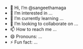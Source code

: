 - 👋 Hi, I’m @sangeethamaga
- 👀 I’m interested in ...
- 🌱 I’m currently learning ...
- 💞️ I’m looking to collaborate on ...
- 📫 How to reach me ...
- 😄 Pronouns: ...
- ⚡ Fun fact: ...

<!---
sangeethamaga/sangeethamaga is a ✨ special ✨ repository because its `README.md` (this file) appears on your GitHub profile.
You can click the Preview link to take a look at your changes.
--->
